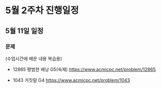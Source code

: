 # 5월 2주차 진행일정

## 5월 11일 일정

### 문제

(수업시간에 배운 내용 복습용)

- 12865 평범한 배낭 G5(숙제) https://www.acmicpc.net/problem/12865

- 1043 거짓말 G4 https://www.acmicpc.net/problem/1043
